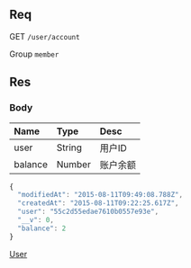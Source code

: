 ## Req

GET `/user/account`

Group `member`

## Res
### Body

| Name     | Type   | Desc   |
|:-------  |:-------|:-------|
| user     | String | 用户ID    |
| balance  | Number | 账户余额   |



```js
{
  "modifiedAt": "2015-08-11T09:49:08.788Z",
  "createdAt": "2015-08-11T09:22:25.617Z",
  "user": "55c2d55edae7610b0557e93e",
  "__v": 0,
  "balance": 2
}

```

[User](../User)